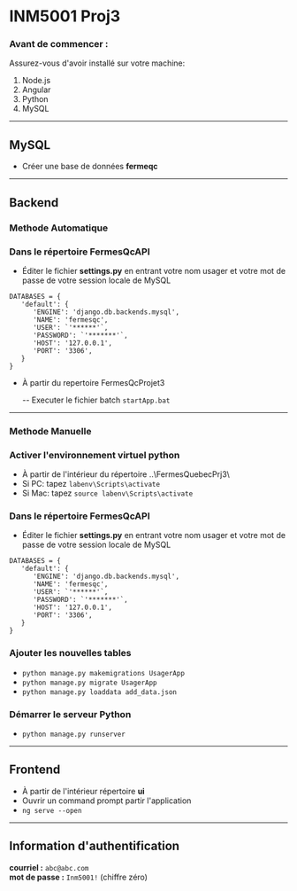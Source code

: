 # **INM5001 Proj3**

### **Avant de commencer :**

Assurez-vous d'avoir installé sur votre machine:

1. Node.js
2. Angular
3. Python
4. MySQL

---

## **MySQL**

- Créer une base de données **fermeqc**

---

## **Backend**

### Methode Automatique

### Dans le répertoire FermesQcAPI

- Éditer le fichier **settings.py** en entrant votre nom usager et votre mot de passe de votre session locale de MySQL
```
DATABASES = {  
   'default': {  
      'ENGINE': 'django.db.backends.mysql',  
      'NAME': 'fermesqc',  
      'USER': `'******'`,  
      'PASSWORD': `'*******'`,  
      'HOST': '127.0.0.1',  
      'PORT': '3306',  
   }  
}
```
<!-- --------- Modifier la position de fichier Python.exe-----
   -- Verifier il est ou:
      Typer la commande Where is python dans la fenetre Command.Et Il va montrer,et juste copier la position de dossier sans \ -->

   <!-- --coller la position dans le FermesQCProjet3->FermesQcAPI->labenv->pyvenv.cfg -->

- À partir du repertoire FermesQcProjet3

   -- Executer le fichier batch `startApp.bat`

---

### Methode Manuelle

### Activer l'environnement virtuel python

- À partir de l'intérieur du répertoire ..\FermesQuebecPrj3\
- Si PC: tapez `labenv\Scripts\activate`
- Si Mac: tapez `source labenv\Scripts\activate`

### Dans le répertoire FermesQcAPI

- Éditer le fichier **settings.py** en entrant votre nom usager et votre mot de passe de votre session locale de MySQL
```
DATABASES = {  
   'default': {  
      'ENGINE': 'django.db.backends.mysql',  
      'NAME': 'fermesqc',  
      'USER': `'******'`,  
      'PASSWORD': `'*******'`,  
      'HOST': '127.0.0.1',  
      'PORT': '3306',  
   }  
}
```
<!-- --------- Modifier la position de fichier Python.exe-----
   -- Verifier il est ou:
      Typer la commande Where is python dans la fenetre Command.Et Il va montrer,et juste copier la position de dossier sans \ -->

   <!-- --coller la position dans le FermesQCProjet3->FermesQcAPI->labenv->pyvenv.cfg -->

<!-- ------Supprimer le fichier migrations
   --Generalement,il se trouve FermesQCProjet3->UsagerApp -->

### Ajouter les nouvelles tables

- `python manage.py makemigrations UsagerApp`
- `python manage.py migrate UsagerApp`
- `python manage.py loaddata add_data.json`

### Démarrer le serveur Python

- `python manage.py runserver`

---

## **Frontend**

- À partir de l'intérieur répertoire **ui**
- Ouvrir un command prompt partir l'application
- `ng serve --open`

---
## **Information d'authentification**
**courriel :**  `abc@abc.com`    
**mot de passe :** `Inm5001!`  (chiffre zéro)